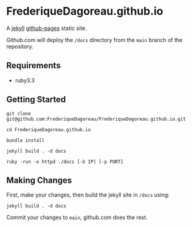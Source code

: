 # FrederiqueDagoreau.github.io

A [jekyll](https://jekyllrb.com/) [github-pages](https://pages.github.com/) static site.

Github.com will deploy the `/docs` directory from the `main` branch of the repository.

## Requirements

- ruby3.3

## Getting Started

```
git clone git@github.com:FrederiqueDagoreau/FrederiqueDagoreau.github.io.git

cd FrederiqueDagoreau.github.io

bundle install

jekyll build . -d docs

ruby -run -e httpd ./docs [-b IP] [-p PORT]
```

## Making Changes

First, make your changes, then build the jekyll site in `/docs` using:

`jekyll build . -d docs`

Commit your changes to `main`, github.com does the rest.



